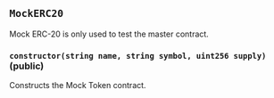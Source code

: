 ## `MockERC20`

Mock ERC-20 is only used to test the master contract.




### `constructor(string name, string symbol, uint256 supply)` (public)

Constructs the Mock Token contract.





